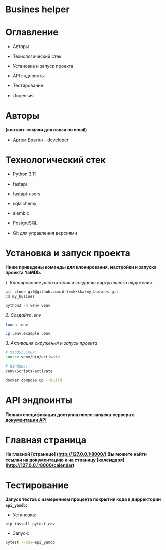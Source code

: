 # **Busines helper**

# Оглавление

- Авторы

- Технологический стек

- Установка и запуск проекта

- API эндпоинты

- Тестирование

- Лицензия

# Авторы
**(контакт-ссылки для связи по email)**

- [Артем Брагин](mailto:bragin15bragin@yandex.ru) - developer  

# Технологический стек

- Python 3.11

- fastapi

- fastapi-users

- sqlalchemy

- alembic

- PostgreSQL

- Git для управления версиями

# Установка и запуск проекта
**Ниже приведены команды для клонирования,
настройки и запуска проекта YaMDb.**

*1. Клонирование репозитория и создание виртуального окружения*
```bash
git clone git@github.com:Artemkkkka/my_busines.git
cd my_busines

python3 -m venv venv
```
*2. Создайте .env*
```bash
touch .env
```
```bash
cp .env.example .env
```

*3. Активация окружения и запуск проекта*
```bash
# macOS/Linux:
source venv/bin/activate
```
```bash
# Windows:
venv\Scripts\activate
```
```bash
docker compose up --build
```

# API эндпоинты
**Полная спецификация доступна после запуска сервера в [документации API](http://127.0.0.1:8000/docs)**

# Главная страница
**На главной [странице] (http://127.0.0.1:8000/) Вы можете найти ссылки на документацию и на страницу [календаря] (http://127.0.0.1:8000/calendar)**

# Тестирование

**Запуск тестов с измерением процента покрытия кода в дирректории `api_yamdb`:**
- Установка:
```bash
pip install pytest-cov
```
- Запуск:
```bash
pytest --cov=api_yamdb
```
